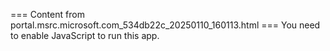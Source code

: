 === Content from portal.msrc.microsoft.com_534db22c_20250110_160113.html ===
You need to enable JavaScript to run this app.
